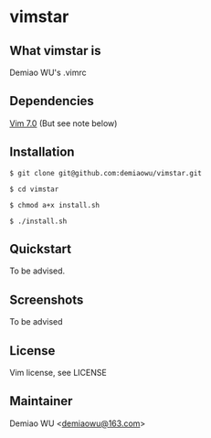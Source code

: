 # vimstar

## What vimstar is

Demiao WU's .vimrc

## Dependencies

[Vim 7.0](http://www.vim.org/) (But see note below)  

## Installation

`$ git clone git@github.com:demiaowu/vimstar.git`

`$ cd vimstar`

`$ chmod a+x install.sh`

`$ ./install.sh`

## Quickstart

To be advised.

## Screenshots

To be advised

## License

Vim license, see LICENSE

## Maintainer

Demiao WU <[demiaowu@163.com](demiaowu@163.com)>
